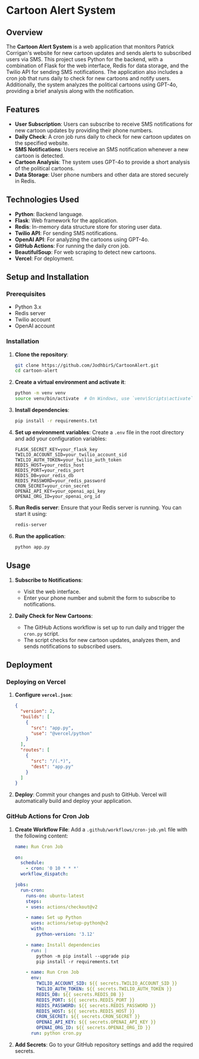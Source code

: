 # Cartoon Alert System

## Overview

The **Cartoon Alert System** is a web application that monitors Patrick Corrigan's website for new cartoon updates and sends alerts to subscribed users via SMS. This project uses Python for the backend, with a combination of Flask for the web interface, Redis for data storage, and the Twilio API for sending SMS notifications. The application also includes a cron job that runs daily to check for new cartoons and notify users. Additionally, the system analyzes the political cartoons using GPT-4o, providing a brief analysis along with the notification.

## Features

- **User Subscription**: Users can subscribe to receive SMS notifications for new cartoon updates by providing their phone numbers.
- **Daily Check**: A cron job runs daily to check for new cartoon updates on the specified website.
- **SMS Notifications**: Users receive an SMS notification whenever a new cartoon is detected.
- **Cartoon Analysis**: The system uses GPT-4o to provide a short analysis of the political cartoons.
- **Data Storage**: User phone numbers and other data are stored securely in Redis.

## Technologies Used

- **Python**: Backend language.
- **Flask**: Web framework for the application.
- **Redis**: In-memory data structure store for storing user data.
- **Twilio API**: For sending SMS notifications.
- **OpenAI API**: For analyzing the cartoons using GPT-4o.
- **GitHub Actions**: For running the daily cron job.
- **BeautifulSoup**: For web scraping to detect new cartoons.
- **Vercel**: For deployment.

## Setup and Installation

### Prerequisites

- Python 3.x
- Redis server
- Twilio account
- OpenAI account

### Installation

1. **Clone the repository**:
    ```bash
    git clone https://github.com/JodhbirS/CartoonAlert.git
    cd cartoon-alert
    ```

2. **Create a virtual environment and activate it**:
    ```bash
    python -m venv venv
    source venv/bin/activate  # On Windows, use `venv\Scripts\activate`
    ```

3. **Install dependencies**:
    ```bash
    pip install -r requirements.txt
    ```

4. **Set up environment variables**:
    Create a `.env` file in the root directory and add your configuration variables:
    ```
    FLASK_SECRET_KEY=your_flask_key
    TWILIO_ACCOUNT_SID=your_twilio_account_sid
    TWILIO_AUTH_TOKEN=your_twilio_auth_token
    REDIS_HOST=your_redis_host
    REDIS_PORT=your_redis_port
    REDIS_DB=your_redis_db
    REDIS_PASSWORD=your_redis_password
    CRON_SECRET=your_cron_secret
    OPENAI_API_KEY=your_openai_api_key
    OPENAI_ORG_ID=your_openai_org_id
    ```

5. **Run Redis server**:
    Ensure that your Redis server is running. You can start it using:
    ```bash
    redis-server
    ```

6. **Run the application**:
    ```bash
    python app.py
    ```

## Usage

1. **Subscribe to Notifications**:
    - Visit the web interface.
    - Enter your phone number and submit the form to subscribe to notifications.

2. **Daily Check for New Cartoons**:
    - The GitHub Actions workflow is set up to run daily and trigger the `cron.py` script.
    - The script checks for new cartoon updates, analyzes them, and sends notifications to subscribed users.

## Deployment

### Deploying on Vercel

1. **Configure `vercel.json`**:
    ```json
    {
      "version": 2,
      "builds": [
        {
          "src": "app.py",
          "use": "@vercel/python"
        }
      ],
      "routes": [
        {
          "src": "/(.*)",
          "dest": "app.py"
        }
      ]
    }
    ```

2. **Deploy**:
    Commit your changes and push to GitHub. Vercel will automatically build and deploy your application.

### GitHub Actions for Cron Job

1. **Create Workflow File**:
    Add a `.github/workflows/cron-job.yml` file with the following content:
    ```yaml
    name: Run Cron Job

    on:
      schedule:
        - cron: '0 10 * * *'
      workflow_dispatch:

    jobs:
      run-cron:
        runs-on: ubuntu-latest
        steps:
        - uses: actions/checkout@v2

        - name: Set up Python
          uses: actions/setup-python@v2
          with:
            python-version: '3.12'

        - name: Install dependencies
          run: |
            python -m pip install --upgrade pip
            pip install -r requirements.txt

        - name: Run Cron Job
          env:
            TWILIO_ACCOUNT_SID: ${{ secrets.TWILIO_ACCOUNT_SID }}
            TWILIO_AUTH_TOKEN: ${{ secrets.TWILIO_AUTH_TOKEN }}
            REDIS_DB: ${{ secrets.REDIS_DB }}
            REDIS_PORT: ${{ secrets.REDIS_PORT }}
            REDIS_PASSWORD: ${{ secrets.REDIS_PASSWORD }}
            REDIS_HOST: ${{ secrets.REDIS_HOST }}
            CRON_SECRET: ${{ secrets.CRON_SECRET }}
            OPENAI_API_KEY: ${{ secrets.OPENAI_API_KEY }}
            OPENAI_ORG_ID: ${{ secrets.OPENAI_ORG_ID }}
          run: python cron.py
    ```

2. **Add Secrets**:
    Go to your GitHub repository settings and add the required secrets.
